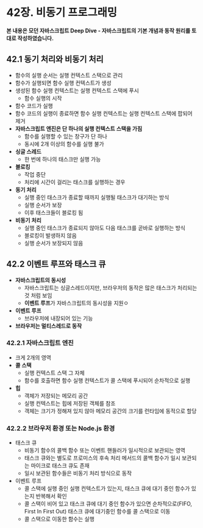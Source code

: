 # 42장. 비동기 프로그래밍



**본 내용은 모던 자바스크립트 Deep Dive - 자바스크립트의 기본 개념과 동작 원리를 토대로 작성하였습니다.**



## 42.1 동기 처리와 비동기 처리

* 함수의 실행 순서는 실행 컨텍스트 스택으로 관리
* 함수가 실행되면 함수 실행 컨텍스트가 생성
* 생성된 함수 실행 컨텍스트는 실행 컨텍스트 스택에 푸시
  * 함수 실행의 시작
* 함수 코드가 실행
* 함수 코드의 실행이 종료하면 함수 실행 컨텍스트는 실행 컨텍스트 스택에 팝되어 제거
* **자바스크립트 엔진은 단 하나의 실행 컨텍스트 스택을 가짐**
  * 함수를 실행할 수 있는 창구가 단 하나
  * 동시에 2개 이상의 함수를 실행 불가
* **싱글 스레드**
  * 한 번에 하나의 태스크만 실행 가능
* **블로킹**
  * 작업 중단
  * 처리에 시간이 걸리는 태스크를 실행하는 경우
* **동기 처리**
  * 실행 중인 태스크가 종료할 때까지 실행될 태스크가 대기하는 방식
  * 실행 순서가 보장
  * 이후 태스크들이 블로킹 됨
* **비동기 처리**
  * 실행 중인 태스크가 종료되지 않아도 다음 태스크를 곧바로 실행하는 방식
  * 블로킹이 발생하지 않음
  * 실행 순서가 보장되지 않음



## 42.2 이벤트 루프와 태스크 큐

* **자바스크립트의 동시성**
  * 자바스크립트는 싱글스레드이지만, 브라우저의 동작은 많은 태스크가 처리되는 것 처럼 보임
  * **이벤트 루프**가 자바스크립트의 동시성을 지원ㅇ
* **이벤트 루프**
  * 브라우저에 내장되어 있는 기능
* **브라우저는 멀티스레드로 동작**



### 42.2.1 자바스크립트 엔진

* 크게 2개의 영역
* **콜 스택**
  * 실행 컨텍스트 스택 그 자체
  * 함수를 호출하면 함수 실행 컨텍스트가 콜 스택에 푸시되어 순차적으로 실행
* **힙**
  * 객체가 저장되는 메모리 공간
  * 실행 컨텍스트는 힙에 저장된 객체를 참조
  * 객체는 크기가 정해져 있지 않아 메모리 공간의 크기를 런타임에 동적으로 할당



### 42.2.2 브라우저 환경 또는 Node.js 환경

* 태스크 큐
  * 비동기 함수의 콜백 함수 또는 이벤트 핸들러가 일시적으로 보관되는 영역
  * 태스크 큐와는 별도로 프로미스의 후속 처리 메서드의 콜백 함수가 일시 보관되는 마이크로 태스크 큐도 존재
  * 일시 보관된 함수들은 비동기 처리 방식으로 동작
* 이벤트 루프
  * 콜 스택에 실행 중인 실행 컨텍스트가 있는지, 태스크 큐에 대기 중인 함수가 있는지 반복해서 확인
  * 콜 스택이 비어 있고 태스크 큐에 대기 중인 함수가 있으면 순차적으로(FIFO, First In First Out) 태스크 큐에 대기중인 함수를 콜 스택으로 이동
  * 콜 스택으로 이동한 함수는 실행